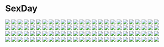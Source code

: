 # SexDay
![](https://konachan.com/image/0bf04cead561d9274e6ea76205966f5d/Konachan.com%20-%20196880%20anthropomorphism%20black_hair%20blonde_hair%20blue_eyes%20brown_eyes%20i-401_%28kancolle%29%20i-58_%28kancolle%29%20pink_eyes%20swimsuit%20white%20white_hair%20wristwear.jpg)
![](https://konachan.com/image/288ca474052c204083b7b91ae22c1d71/Konachan.com%20-%20293567%20animal_ears%20arknights%20ass%20barefoot%20breasts%20brown_hair%20cleavage%20close%20eyjafjalla_%28arknights%29%20horns%20long_hair%20nopan%20purple_eyes%20yukiaka.jpg)
![](https://konachan.com/image/6aaf96966250f27a52e4d8642e74195d/Konachan.com%20-%20117416%20bikini%20kyoukai_senjou_no_horizon%20neito_mitotsudaira%20swimsuit%20yellow_eyes.jpg)
![](https://konachan.com/jpeg/f747f9537f1d40d1503d1cdf1f589611/Konachan.com%20-%20295390%20building%20city%20glasses%20hop_%28pokemon%29%20long_hair%20male%20misaki_nonaka%20moon%20night%20pokemon%20ponytail%20short_hair%20sobble%20sonia_%28pokemon%29%20yamper%20yuuri_%28pokemon%29.jpg)
![](https://konachan.com/jpeg/50d460116c8455eb0e0a795b8b99b6c0/Konachan.com%20-%2095796%20anekano%20black_hair%20brown_eyes%20brown_hair%20censored%20chococo%20fingering%20game_cg%20handjob%20long_hair%20moo_%28umineko%29%20noyama_ringo%20noyama_sakura%20penis%20red_eyes.jpg)
![](https://konachan.com/jpeg/719d2c358f6e5a89d3106cbba9d50746/Konachan.com%20-%20154494%20hatsune_miku%20neko_mofumofu%20vocaloid.jpg)
![](https://konachan.com/image/d159d5e07bc30162eef5601223a082b6/Konachan.com%20-%2085031%202girls%20amatsume_akira%20bra%20kamimoto_kanetoshi%20kasugano_sora%20open_shirt%20panties%20underboob%20underwear%20yosuga_no_sora.jpg)
![](https://konachan.com/image/9548fb43577d700294015713a3d4dd40/Konachan.com%20-%2056595%20hatsune_miku%20vocaloid.jpg)
![](https://konachan.com/jpeg/07da7278ae4abefb1f42eb9b142fcc9e/Konachan.com%20-%20223846%20aqua_eyes%20ass%20blonde_hair%20blush%20dress%20horns%20mokyu_%28kukoudesu%29%20nopan%20original%20sketch%20thighhighs%20wings.jpg)
![](https://konachan.com/image/abf1abfe66d669562e87e585cf281be3/Konachan.com%20-%2058009%202girls%20flandre_scarlet%20muranisaki%20remilia_scarlet%20touhou%20vampire.jpg)
![](https://konachan.com/image/81965425ae43732c4e5728dee2680994/Konachan.com%20-%20109093%20kagamine_len%20kagamine_rin%20male%20polychromatic%20vocaloid%20white.jpg)
![](https://konachan.com/image/8e0ddf982af5eabccf8a13acc31f64df/Konachan.com%20-%2058026%20hatsune_miku%20mirre%20vocaloid.jpg)
![](https://konachan.com/image/ac04ba81edb53680bd3faa28f5e85df0/Konachan.com%20-%20259905%20cat_smile%20drink%20fang%20flat_chest%20food%20navel%20necklace%20nopan%20otto%20pantyhose%20paper%20pink_eyes%20pink_hair%20ribbons%20short_hair%20twintails%20watermark%20wristwear.jpg)
![](https://konachan.com/jpeg/dc2cf1a0f559290fb86b091afb66c6b7/Konachan.com%20-%20233464%20animal%20black_eyes%20black_hair%20japanese_clothes%20kimono%20neku_%28neku_draw%29%20original%20short_hair%20signed%20umbrella.jpg)
![](https://konachan.com/jpeg/ec047aa25b185fe745f4da7a319d68a8/Konachan.com%20-%20166496%20black_hair%20blush%20breasts%20censored%20cum%20game_cg%20long_hair%20nipples%20open_shirt%20peassoft%20penis%20pussy%20pussy_juice%20ribbons%20sex%20thighhighs%20twintails%20wet.jpg)
![](https://konachan.com/image/002327c464c7c6d4873e8235ff8c0b7d/Konachan.com%20-%2097261%20alice_in_wonderland%20animal%20cat%20cheshire_cat%20yellow_eyes.jpg)
![](https://konachan.com/jpeg/b775f29a12fc92d7e1b7ac177656c7f6/Konachan.com%20-%20240390%20dress%20instrument%20love_live%21_school_idol_project%20music%20necklace%20nishikino_maki%20piano%20purple_eyes%20red_hair%20short_hair%20signed%20wedo%20wristwear.jpg)
![](https://konachan.com/image/b10c31410779af06925542f9cf745cf1/Konachan.com%20-%20256452%20akitsu_taira%20animal%20building%20city%20long_hair%20original%20pantyhose%20scenic%20skirt%20stairs%20water.jpg)
![](https://konachan.com/image/1ea0168d78a93c7ea2de9705503012fa/Konachan.com%20-%2015333%20chidori_kaname%20full_metal_panic%20sagara_sousuke.jpg)
![](https://konachan.com/image/dbe1bf4a72195f239cdb1968565299e4/Konachan.com%20-%20269288%202girls%20blue_eyes%20blush%20breasts%20brown_hair%20inia_sestina%20long_hair%20navel%20nipples%20nude%20purple_eyes%20pussy%20shingyo%20takamura_yui%20uncensored%20white%20white_hair.jpg)
![](https://konachan.com/image/2f750b2d842d3d0e463388d17eb1e538/Konachan.com%20-%20246572%20blue_hair%20bow%20breasts%20dress%20drink%20feathers%20long_hair%20panties%20petals%20pink_eyes%20qianqian%20thighhighs%20tsushima_yoshiko%20underwear%20wings%20wink%20wristwear.jpg)
![](https://konachan.com/image/2118ae15afebc751f4e80302026ac7e4/Konachan.com%20-%2012739%20bekkankou%20blush%20bow%20brown_eyes%20brown_hair%20fujieda_honami%20long_hair%20ribbons%20thighhighs%20tsuki_wa_higashi_ni_hi_wa_nishi_ni%20uniform%20watermark%20zoom_layer.jpg)
![](https://konachan.com/image/2856b8c69681ec614adce746a3cc3979/Konachan.com%20-%2083587%20armor%20artoria_pendragon_%28all%29%20blonde_hair%20fate_%28series%29%20fate_stay_night%20green_eyes%20petals%20saber%20satomi%20short_hair%20sky%20sword%20weapon.jpg)
![](https://konachan.com/image/57619913228d28c2ef0de8a53a11f1de/Konachan.com%20-%20296693%20aqua_eyes%20aqua_hair%20close%20hatsune_miku%20headphones%20long_hair%20tattoo%20vocaloid%20yamori_%28stom%29.jpg)
![](https://konachan.com/jpeg/68f0fae346061e81e7649232bf96e130/Konachan.com%20-%20254369%20animal%20bow_%28weapon%29%20cape%20landscape%20leaves%20long_hair%20original%20pointed_ears%20ryky%20scenic%20skirt%20sunset%20tree%20weapon%20wolf.jpg)
![](https://konachan.com/image/96133165063a2a7b5cd39d3f36817ce2/Konachan.com%20-%20172722%20aqua_eyes%20aqua_hair%20choker%20dress%20hatsune_miku%20headphones%20long_hair%20menka_wata%20thighhighs%20twintails%20vocaloid.jpg)
![](https://konachan.com/image/706126739208573f69e5f8d3823b1c5f/Konachan.com%20-%2035784%20bra%20breasts%20cleavage%20jpeg_artifacts%20katsura_kotonoha%20panties%20saionji_sekai%20school_days%20underwear%20zettai_ryouiki.jpg)
![](https://konachan.com/image/a53c1169d4dfcc36f729d5cf18a164ae/Konachan.com%20-%2092558%20black_hair%20fuurin_%28omaemona%29%20headphones%20houraisan_kaguya%20japanese_clothes%20red_eyes%20touhou.jpg)
![](https://konachan.com/jpeg/1a21a805c26a7c78645728dac9575d91/Konachan.com%20-%20290540%20black_hair%20blush%20book%20game_cg%20k-ko%20nopan%20orange_eyes%20ponytail%20pussy%20seguchi_asahi%20third-party_edit%20uncensored%20upskirt.jpg)
![](https://konachan.com/image/afe3b21057673c8733bf7cb44345895e/Konachan.com%20-%2098817%20barefoot%20black_hair%20blue_eyes%20blue_hair%20long_hair%20pajamas%20pink_eyes%20pink_hair%20red_eyes%20red_hair%20short_hair%20tomoe_mami%20twintails%20yellow_eyes.jpg)
![](https://konachan.com/image/577b01a054d687def01283e817a212c0/Konachan.com%20-%2087437%20annihilate_luxifer%20blue_eyes%20group%20koi%20male%20night%20purple_eyes%20ribbons%20thighhighs%20twintails%20weapon%20white_hair.jpg)
![](https://konachan.com/image/e8e3a40b56577f94c3bc0d6fc00d595d/Konachan.com%20-%2018127%20shingetsutan_tsukihime%20tohno_akiha.jpg)
![](https://konachan.com/jpeg/ec029f8b6f558b947c954fd8146257a8/Konachan.com%20-%20304512%202girls%20blush%20bra%20breasts%20brown_hair%20cleavage%20dress%20flowers%20green_eyes%20long_hair%20navel%20original%20panties%20skirt_lift%20tail%20thighhighs%20underwear.jpg)
![](https://konachan.com/image/49fcd72a1a11d2d2f0dc0d99e4de5d8e/Konachan.com%20-%2017203%20yogurting.jpg)
![](https://konachan.com/image/1e298fedfe005e02d29c0a479df866cd/Konachan.com%20-%20279548%20aqua_hair%20blue_eyes%20hatsune_miku%20long_hair%20rsk_%28tbhono%29%20thighhighs%20vocaloid%20white.jpg)
![](https://konachan.com/image/c493452a239a7b77ae3a5781e5f9ecad/Konachan.com%20-%2021325%20chii%20chobits.jpg)
![](https://konachan.com/jpeg/0b20cbc6e9868c924afed68ffa25d574/Konachan.com%20-%20133593%20flandre_scarlet%20motomiya_mitsuki%20tagme%20touhou%20vampire.jpg)
![](https://konachan.com/jpeg/c28ab4dcd2bcaecef062f8919ed8c407/Konachan.com%20-%20262134%20bang_dream%21%20maruyama_aya%20minato_yukina%20mitake_ran%20momo_no_kanzume%20toyama_kasumi%20tsurumaki_kokoro.jpg)
![](https://konachan.com/jpeg/badf3cadcbae4b882bdbba6b403a8b0c/Konachan.com%20-%2097097%20anal%20ass%20blush%20breasts%20censored%20dildo%20game_cg%20green_hair%20itosuzu_huuro%20male%20masturbation%20nipples%20pantyhose%20pussy%20soushinjutsu_rei.jpg)
![](https://konachan.com/image/42f40d0303b57ce3c032e25adb2628bd/Konachan.com%20-%20177465%20barefoot%20bed%20blonde_hair%20purple_eyes%20tagme%20touhou%20yadokari_genpachirou%20yakumo_yukari.jpg)
![](https://konachan.com/image/38f101a2825cf1a1c53b36020391588d/Konachan.com%20-%20102874%20aqua_eyes%20aqua_hair%20hatsune_miku%20headphones%20long_hair%20microphone%20panties%20thighhighs%20twintails%20underwear%20vocaloid%20yawarabi_juubee.jpg)
![](https://konachan.com/image/879c5b063af123862a2d3ce8e0094cec/Konachan.com%20-%2068289%20kimi_ni_todoke%20monochrome%20yano_ayane%20yoshida_chizuru.jpg)
![](https://konachan.com/jpeg/1de20c458672034f2d2084698d483995/Konachan.com%20-%20218915%20animal_ears%20brown_eyes%20flowers%20long_hair%20lpip%20original%20see_through%20white%20white_hair.jpg)
![](https://konachan.com/image/d7a3ec1aa31d53f1ac94bad35e7111b0/Konachan.com%20-%20262722%20aqua_eyes%20braids%20breasts%20butterfly%20cait%20cleavage%20collar%20elbow_gloves%20gloves%20headdress%20horns%20long_hair%20panties%20purple_hair%20see_through%20underwear.jpg)
![](https://konachan.com/image/35ec962f935bb3ffa0c28f6cfda78a0e/Konachan.com%20-%2040240%20guitar%20hatsune_miku%20instrument%20nagian%20parody%20vocaloid%20white.jpg)
![](https://konachan.com/image/04abbf1918cd227c3f5ffef216233c99/Konachan.com%20-%20218504%20arima_kousei%20a-shacho%20blonde_hair%20dark%20glasses%20instrument%20male%20miyazono_kaori%20piano%20shigatsu_wa_kimi_no_uso%20tree%20violin.jpg)
![](https://konachan.com/jpeg/9eb6db9755b3e5fdeaeb420cc18dfe30/Konachan.com%20-%20301558%20bodysuit%20boots%20elbow_gloves%20fang%20gloves%20granblue_fantasy%20headdress%20hirame_sa%20long_hair%20pointed_ears%20red_eyes%20skintight%20tail%20waifu2x%20white%20white_hair.jpg)
![](https://konachan.com/image/7d33160d141174be613dbfebfcff7df7/Konachan.com%20-%205638%20boots%20halloween%20hat%20long_hair%20nude%20pumpkin%20smoking%20tagme_%28artist%29%20thighhighs%20witch%20witch_hat.jpg)
![](https://konachan.com/jpeg/dee34514367aab5ada99d5ccc0b48331/Konachan.com%20-%20231636%20aliasing%20armor%20black_hair%20blonde_hair%20cropped%20kirigaya_kazuto%20long_hair%20male%20short_hair%20signed%20sword%20tsukimori_usako%20weapon%20yellow_eyes%20yuuki_asuna.jpg)
![](https://konachan.com/image/bad3a5553c6e83cd9afa84f285192a1b/Konachan.com%20-%2024653%20animal%20cat%20lafiel%20long_hair%20pointed_ears%20seikai_no_monshou%20tiara.jpg)
![](https://konachan.com/image/6ce198b4d5858bbd3c79c4812a6600a4/Konachan.com%20-%20302818%20japanese_clothes%20kimono%20original%20umishima_senbon.jpg)
![](https://konachan.com/image/7b707717ff55590227e25ab34a2e2b3a/Konachan.com%20-%20185273%20blue_eyes%20brown_hair%20eyepatch%20long_hair%20neon_genesis_evangelion%20soccer%20soryu_asuka_langley%20sport%20stu_dts%20uniform%20water%20wet.jpg)
![](https://konachan.com/image/08ce824ab5100bbe20dacdb48ed1950d/Konachan.com%20-%2065180%20akita_neru%20christmas%20hatsune_miku%20megurine_luka%20twintails%20vocaloid%20white%20winter.jpg)
![](https://konachan.com/image/ecbeddf8332e4884bf5af3d269d21219/Konachan.com%20-%20110825%20headphones%20kagamine_len%20kagamine_rin%20male%20vocaloid.jpg)
![](https://konachan.com/jpeg/d41abc07f802cee0555f3d21a45325a8/Konachan.com%20-%20249597%20ass%20dr_rex%20hatsune_miku%20panties%20skirt%20striped_panties%20thighhighs%20underwear%20vocaloid.jpg)
![](https://konachan.com/image/dcbfff67c51ae25f6102a2c5a9da18db/Konachan.com%20-%2099251%20blonde_hair%20charlotte_%28mahou_shoujo_madoka_magica%29%20gun%20koyuiko%20mahou_shoujo_madoka_magica%20thighhighs%20tomoe_mami%20weapon.jpg)
![](https://konachan.com/image/ab701cd18876056508d6870bbff7ba5b/Konachan.com%20-%2081995%203d%20brown_eyes%20brown_hair%20close%20neo_steam%20tagme%20weapon.jpg)
![](https://konachan.com/image/01bca371de78ba7d20543ede210a01be/Konachan.com%20-%20118168%20blonde_hair%20blue_eyes%20blue_hair%20breasts%20catboy%20catgirl%20cleavage%20cosplay%20fang%20group%20halloween%20male%20pink_hair%20tail%20twintails%20vampire%20vocaloid%20witch.jpg)
![](https://konachan.com/image/bd313d5c85d6d634abf6df4d70aae6e7/Konachan.com%20-%2037337%20bikini%20iizuki_tasuku%20inia_sestina%20miyata_ao%20muv-luv%20purple_hair%20sou_miyata%20stella_bremer%20swimsuit%20takamura_yui%20total_eclipse%20water%20wink.jpg)
![](https://konachan.com/image/bade234d040cbe1fc4717ed2649002bc/Konachan.com%20-%2039097%20akatsuki_no_goei%20game_cg%20nikaidoh_aya%20nikaidoh_reika%20syangrila%20tomose_shunsaku%20twins.jpg)
![](https://konachan.com/jpeg/7ce13cf8ea7e391e6ccf12e2a45b448d/Konachan.com%20-%20300823%20anus%20apron%20ass%20blue_eyes%20blush%20game_cg%20hinata_nao%20long_hair%20panties%20panty_pull%20pink_hair%20ponytail%20pussy%20skirt%20skirt_lift%20uncensored%20underwear.jpg)
![](https://konachan.com/image/aa128e1060d1d50056b060af92168832/Konachan.com%20-%20150242%20atelier_totori%20blush%20borubikku%20nipples%20purple_eyes%20see_through%20totooria_helmold%20wet.jpg)
![](https://konachan.com/image/1e9c07eece125d50ef24565c98487591/Konachan.com%20-%20130799%20lala_satalin_deviluke%20momo_velia_deviluke%20nana_asta_deviluke%20to_love_ru%20yabuki_kentarou.jpg)
![](https://konachan.com/image/da68e180f4a71579d260410e1b203671/Konachan.com%20-%2025854%20all_male%20archer%20fate_%28series%29%20fate_stay_night%20male%20type-moon.jpeg)
![](https://konachan.com/image/d5f5cd69b8819414c7e084543a1b1e31/Konachan.com%20-%20130445%20blonde_hair%20breasts%20cleavage%20dress%20hat%20kamiya_tomoe%20thighhighs%20touhou%20wink%20yakumo_yukari.jpg)
![](https://konachan.com/image/3901a6da18b48bef5d2d3b3110ef3c2b/Konachan.com%20-%20248778%20aqua_eyes%20blonde_hair%20braids%20breasts%20fate_apocrypha%20fate_grand_order%20fate_%28series%29%20long_hair%20nakatokung%20ponytail%20short_hair%20skirt%20yellow_eyes.jpg)
![](https://konachan.com/jpeg/f3a39ab678458946b5db9732df6afafc/Konachan.com%20-%20300674%20animal_ears%20bikini%20breasts%20candy%20catgirl%20chocolate%20cleavage%20long_hair%20natsumii_chan%20original%20swimsuit%20tail%20valentine%20white_hair.jpg)
![](https://konachan.com/image/5decac1d46082f59fa59d402c2d2dec8/Konachan.com%20-%20243638%20black_hair%20blue_eyes%20building%20car%20city%20gh_%28chen_ghh%29%20original%20pantyhose%20shade%20skirt%20watermark.jpg)
![](https://konachan.com/jpeg/5f20073085fd6f1aea7e73f627edcfa7/Konachan.com%20-%2045205%20blonde_hair%20building%20city%20green_eyes%20long_hair%20tagme%20tree.jpg)
![](https://konachan.com/jpeg/838b00b9dee05b41e885f272aee2d777/Konachan.com%20-%2088220%202girls%20chelsea_arcot%20game_cg%20shelley_maycraft%20shukufuku_no_campanella%20tagme%20windmill_oasis.jpg)
![](https://konachan.com/jpeg/0226dfe3e215325a5d6a2db20c1fc455/Konachan.com%20-%20227638%202girls%20animal_ears%20black_hair%20blush%20brown_hair%20catgirl%20doggirl%20fang%20knife%20pop-up_story%20short_hair%20tail%20thighhighs%20waifu2x%20weapon%20yellow_eyes.jpg)
![](https://konachan.com/image/5fcb92a0da5225379859adbaead0c40d/Konachan.com%20-%20194959%202girls%20ass%20blonde_hair%20bodysuit%20cameltoe%20charlotte_dunois%20erect_nipples%20eyepatch%20gray_hair%20infinite_stratos%20ka2%20laura_bodewig%20thighhighs.jpg)
![](https://konachan.com/jpeg/ceed4ea5357c917f657a83a131045f97/Konachan.com%20-%20269304%20cait%20collar%20dress%20green_eyes%20ikaros%20pink_hair%20sora_no_otoshimono%20summer_dress%20twintails%20wings.jpg)
![](https://konachan.com/image/83aa8575e710b181f83acf39ed3520f3/Konachan.com%20-%20269014%20animal%20animal_ears%20barefoot%20bow%20cat%20catgirl%20dress%20fang%20fkey%20gray_hair%20long_hair%20original%20panties%20ponytail%20red_eyes%20ribbons%20signed%20underwear.jpg)
![](https://konachan.com/jpeg/84b54150235d2583bf719bf89b47b3c5/Konachan.com%20-%20286744%20anthropomorphism%20azur_lane%20bikini_top%20blush%20breasts%20choker%20cropped%20dark_skin%20feathers%20gray_hair%20heart%20hoodie%20long_hair%20orange_eyes%20tattoo%20vana.jpg)
![](https://konachan.com/jpeg/a25207d0f12989c949a70882f336161d/Konachan.com%20-%20286351%20aqua_eyes%20bikini%20black_hair%20blush%20bow%20clouds%20cropped%20go-1%20headband%20idolmaster%20long_hair%20navel%20necklace%20ponytail%20sagisawa_fumika%20sky%20swimsuit%20wristwear.jpg)
![](https://konachan.com/jpeg/7692707754427e2525b444b00de71193/Konachan.com%20-%20101347%20blue_eyes%20blush%20breast_hold%20breasts%20game_cg%20nimura_yuushi%20nipples%20oni_gokko%20panties%20saionji_otome%20underwear.jpg)
![](https://konachan.com/image/e472b24f3ce3581e73808178a253d91b/Konachan.com%20-%2018184%20pointed_ears%20primula%20shuffle.jpg)
![](https://konachan.com/jpeg/58107640a844ba2d09cc9a069b3f8b42/Konachan.com%20-%20107577%20bed%20black_hair%20blonde_hair%20blush%20breasts%20censored%20game_cg%20nipples%20pink_hair%20pussy%20sengoku_hime%20thighhighs%20wet.jpg)
![](https://konachan.com/image/5f6fd0f28510a5c925a1f807737fa110/Konachan.com%20-%20161246%20animal_ears%20beach%20bikini%20bunny_ears%20bunnygirl%20catgirl%20cirno%20fairy%20group%20lu_hao_liang%20myon%20sleeping%20swim_ring%20swimsuit%20tail%20touhou%20underboob.jpg)
![](https://konachan.com/image/00f25c739f585d24e5b9e8a95850ff08/Konachan.com%20-%20240477%202girls%20animal_ears%20anthropomorphism%20blonde_hair%20bow%20fennec_%28kemono_friends%29%20foxgirl%20gloves%20kemono_friends%20kneehighs%20konno_%28pixiv_23416142%29%20skirt%20tail.jpg)
![](https://konachan.com/image/17898321bef61a137a7797af74965dcd/Konachan.com%20-%20196207%20bed%20breasts%20candy%20chocolate%20cleavage%20dress%20drink%20gloves%20green_eyes%20headdress%20jjune%20long_hair%20maid%20original%20red_hair%20ribbons%20stockings%20valentine.jpg)
![](https://konachan.com/jpeg/3262df9bb50f4149745f25da31903b3b/Konachan.com%20-%2022333%20aquaplus%20ilfa%20kouno_harumi%20leaf%20mitsumi_misato%20silfa%20to_heart%20to_heart_2.jpg)
![](https://konachan.com/jpeg/c9dfb8306689e77243361e8326df0901/Konachan.com%20-%2081439%20blush%20brown_hair%20car%20dress%20kantoku%20kneehighs%20long_hair%20orange_hair%20original%20panties%20purple_eyes%20ribbons%20scan%20skirt%20underwear%20watermark%20wet.jpg)
![](https://konachan.com/jpeg/02316dfc99f7b16f908b36c6b648cb9d/Konachan.com%20-%20274541%20bikini%20black_hair%20breasts%20elbow_gloves%20eric_muentes%20garter%20gloves%20horns%20long_hair%20navel%20purple_eyes%20shadowverse%20shingeki_no_bahamut%20signed%20swimsuit.jpg)
![](https://konachan.com/jpeg/d433d92a1291bd7f72d4e9e932fcb4c3/Konachan.com%20-%20179136%20dress%20game_cg%20hapymaher%20koku%20naitou_maia%20panties%20skirt%20skirt_lift%20tagme%20underwear.jpg)
![](https://konachan.com/image/0d50a85ab186cfb2cc6cd1bdda7f8ef3/Konachan.com%20-%20151445%20muso-comet%20original%20petals%20red%20school_uniform%20tree.jpg)
![](https://konachan.com/image/145c2b39e07f305341382db19fc52098/Konachan.com%20-%20257551%20blue_eyes%20bow%20brown_hair%20dress%20drink%20green_hair%20hat%20long_hair%20maid%20night%20original%20pink_eyes%20short_hair%20sky%20stars%20tagme_%28artist%29%20thighhighs.jpg)
![](https://konachan.com/jpeg/346ae91c01a69df10775b27afcbef56e/Konachan.com%20-%20126764%202girls%20autumn%20blonde_hair%20blue_hair%20food%20furutani_himawari%20headband%20leaves%20oomuro_sakurako%20tree%20yellow_eyes%20yuru_yuri%20yuuki_tatsuya.jpg)
![](https://konachan.com/image/9665c639c64dc72141cbbd835302790c/Konachan.com%20-%20206308%20animal%20bird%20building%20bunny%20drink%20fan%20fish%20food%20fox%20frog%20japanese_clothes%20night%20original%20scenic%20snail%20sui_%28petit_comet%29%20water.jpg)
![](https://konachan.com/jpeg/63ef1398823bf42117c698634e34ae9e/Konachan.com%20-%20104199%202girls%20blonde_hair%20long_hair%20purple_hair%20red_eyes%20yellow.jpg)
![](https://konachan.com/jpeg/4582a3985c51cc44dd5201454cad2fb6/Konachan.com%20-%20232936%20bed%20blue_eyes%20blue_hair%20blush%20bow%20braids%20breasts%20censored%20cleavage%20cum%20footjob%20game_cg%20long_hair%20maid%20male%20pantyhose%20penis%20ponytail%20sayori%20smile%20wet.jpg)
![](https://konachan.com/image/9b4019991792acb6041fb287919b24c0/Konachan.com%20-%20181837%20ericcapink%20ia%20mayu_%28vocaloid%29%20vocaloid.jpg)
![](https://konachan.com/image/9a97dad4e0bc943e1d05fe57f23c5109/Konachan.com%20-%20249273%20animal%20bird%20dress%20green_hair%20hatsune_miku%20instrument%20jpeg_artifacts%20long_hair%20luomo%20paper%20piano%20signed%20tree%20twintails%20vocaloid.jpg)
![](https://konachan.com/image/a3c69afac0a3eee98176f65b25aff7fa/Konachan.com%20-%20231694%20akizuki_tsukasa%20aqua_eyes%20black_hair%20blush%20brown_hair%20chibi%20gray_hair%20group%20hat%20long_hair%20purple_eyes%20school_uniform%20short_hair%20skirt%20tie%20white%20wink.jpg)
![](https://konachan.com/jpeg/90709cd2ecde2f0215e1951404f94916/Konachan.com%20-%20278820%20animal_ears%20bell%20blonde_hair%20blush%20cape%20catgirl%20flat_chest%20green_eyes%20long_hair%20meowstress%20navel%20nipples%20nude%20pointed_ears%20sex%20tears%20twintails.jpg)
![](https://konachan.com/image/1a7f74d5dcc14b08a0840c98b6d67d1d/Konachan.com%20-%2057518%2011_eyes%20aliasing%20animal_ears%20azuma_shione%20blush%20bow%20breasts%20bunnygirl%20choker%20cleavage%20group%20kouno_mio%20long_hair%20minase_yuka%20pantyhose%20ribbons%20tail%20zen.jpg)
![](https://konachan.com/image/2933a46af9b9888f59fc61bd8d6ba5ca/Konachan.com%20-%2063040%20black_rock_shooter%20chain%20gun%20kuroi_mato%20scar%20weapon.jpg)
![](https://konachan.com/jpeg/f9b60b62d1bbc4eb33e2f0f3a993173d/Konachan.com%20-%20183798%20animal%20bird%20brown_hair%20cube%20game_cg%20ichinose_hotori%20kantoku%20long_hair%20your_diary.jpg)
![](https://konachan.com/jpeg/3fb2002dc151ab579b75faa5cda1092a/Konachan.com%20-%20115201%20kaga_rin%20kawachi_daikichi%20usagi_drop.jpg)
